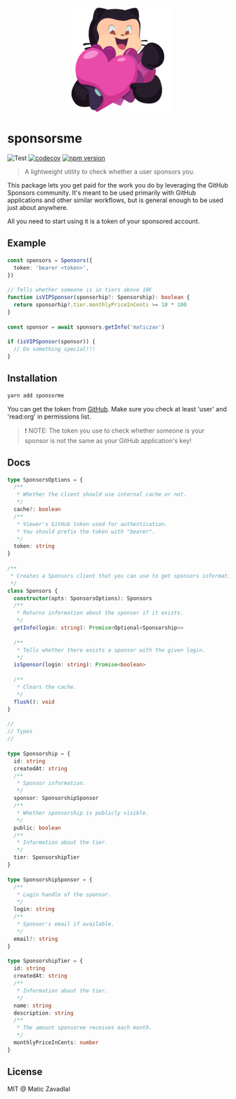 <div align="center"><img src="media/logo.svg" width="240" /></div>

# sponsorsme

![Test](https://github.com/maticzav/sponsorsme/workflows/Test/badge.svg)
[![codecov](https://codecov.io/gh/maticzav/sponsorsme/branch/main/graph/badge.svg?token=NA8CH6JE76)](https://codecov.io/gh/maticzav/sponsorsme)
[![npm version](https://badge.fury.io/js/sponsorsme.svg)](https://badge.fury.io/js/sponsorsme)

> A lightweight utility to check whether a user sponsors you.

This package lets you get paid for the work you do by leveraging the GitHub Sponsors community. It's meant to be used primarily with GitHub applications and other similar workflows, but is general enough to be used just about anywhere.

All you need to start using it is a token of your sponsored account.

## Example

```ts
const sponsors = Sponsors({
  token: 'bearer <token>',
})

// Tells whether someone is in tiers above 10€
function isVIPSponsor(sponsorhip?: Sponsorship): boolean {
  return sponsorhip?.tier.monthlyPriceInCents >= 10 * 100
}

const sponsor = await sponsors.getInfo('maticzav')

if (isVIPSponsor(sponsor)) {
  // Do something special!!!
}
```

## Installation

```bash
yarn add sponsorme
```

You can get the token from [GitHub](https://github.com/settings/tokens). Make sure you check at least 'user' and 'read:org' in permissions list.

> ❗️ NOTE: The token you use to check whether someone is your sponsor is not the same as your GitHub application's key!

## Docs

```ts
type SponsorsOptions = {
  /**
   * Whether the client should use internal cache or not.
   */
  cache?: boolean
  /**
   * Viewer's GitHub token used for authentication.
   * You should prefix the token with "bearer".
   */
  token: string
}

/**
 * Creates a Sponsors client that you can use to get sponsors information.
 */
class Sponsors {
  constructor(opts: SponsorsOptions): Sponsors
  /**
   * Returns information about the sponsor if it exists.
   */
  getInfo(login: string): Promise<Optional<Sponsorship>>

  /**
   * Tells whether there exists a sponsor with the given login.
   */
  isSponsor(login: string): Promise<boolean>

  /**
   * Clears the cache.
   */
  flush(): void
}

//
// Types
//

type Sponsorship = {
  id: string
  createdAt: string
  /**
   * Sponsor information.
   */
  sponsor: SponsorshipSponsor
  /**
   * Whether sponsorship is publicly visible.
   */
  public: boolean
  /**
   * Information about the tier.
   */
  tier: SponsorshipTier
}

type SponsorshipSponsor = {
  /**
   * Login handle of the sponsor.
   */
  login: string
  /**
   * Sponsor's email if available.
   */
  email?: string
}

type SponsorshipTier = {
  id: string
  createdAt: string
  /**
   * Information about the tier.
   */
  name: string
  description: string
  /**
   * The amount sponsoree receives each month.
   */
  monthlyPriceInCents: number
}
```

## License

MIT @ Matic Zavadlal
